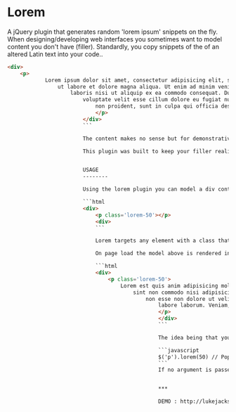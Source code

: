 Lorem
=========

A jQuery plugin that generates random 'lorem ipsum' snippets on the fly. When designing/developing web interfaces you sometimes want to model content you don't have (filler). Standardly, you copy snippets of the of an altered Latin text into your code..

```html
<div>
    <p>
            Lorem ipsum dolor sit amet, consectetur adipisicing elit, sed do eiusmod tempor incididunt
	            ut labore et dolore magna aliqua. Ut enim ad minim veniam, quis nostrud exercitation ullamco
		            laboris nisi ut aliquip ex ea commodo consequat. Duis aute irure dolor in reprehenderit in 
			            voluptate velit esse cillum dolore eu fugiat nulla pariatur. Excepteur sint occaecat cupidatat
				            non proident, sunt in culpa qui officia deserunt mollit anim id est laborum.
					        </p>
						</div>
						```

						The content makes no sense but for demonstrative purposes it works great. When trying to model dynamic content (say a list of comments).. then copy/pasting becomes hard work and may not give an accurate representation real content would look like. 

						This plugin was built to keep your filler realistically dynamic and your code tidy!


						USAGE
						--------

						Using the lorem plugin you can model a div containing a paragraph of filler text fifty words long like so..

						```html
						<div>
						    <p class='lorem-50'></p>
						    <div>
						    ```  

						    Lorem targets any element with a class that has the prefix 'lorem-' and populates it with a given amount of random words. The amount of words is defined by the class suffix which in this case is '50'.  

						    On page load the model above is rendered into something like..

						    ```html
						    <div>
						        <p class='lorem-50'>
							        Lorem est quis anim adipisicing mollit dolor culpa est cupidatat do ipsum veniam,
								        sint non commodo nisi adipisicing officia amet, esse veniam, duis veniam, non sed
									        non esse non dolore ut velit aute sint aute commodo dolore consectetur in voluptate
										        labore laborum. Veniam, commodo consequat.
											    </p>
											    </div>
											    ```

											    The idea being that you can populate your layout with meaningless filler.. not your code! If you want to populate elements without using the 'lorem-' class you can call the plugin directly on any container element..

											    ```javascript
											    $('p').lorem(50) // Populates all p elements with a random lorem snippet 50 words long
											    ```
											    If no argument is passed into the function and no 'lorem-' class is attached to the element in question, then the element will be populated with a snippet of arbitrary length (between 3 and 50 words).  


											    ***

											    DEMO : http://lukejacksonn.com/Lorem

